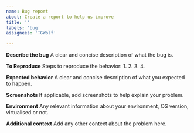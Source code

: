 ```yaml
---
name: Bug report
about: Create a report to help us improve
title: ''
labels: 'bug'
assignees: 'TGWolf'

---
```


**Describe the bug**
A clear and concise description of what the bug is.

**To Reproduce**
Steps to reproduce the behavior:
1.
2.
3.
4.

**Expected behavior**
A clear and concise description of what you expected to happen.

**Screenshots**
If applicable, add screenshots to help explain your problem.

**Environment**
Any relevant information about your environment, OS version, virtualised or not.

**Additional context**
Add any other context about the problem here.
